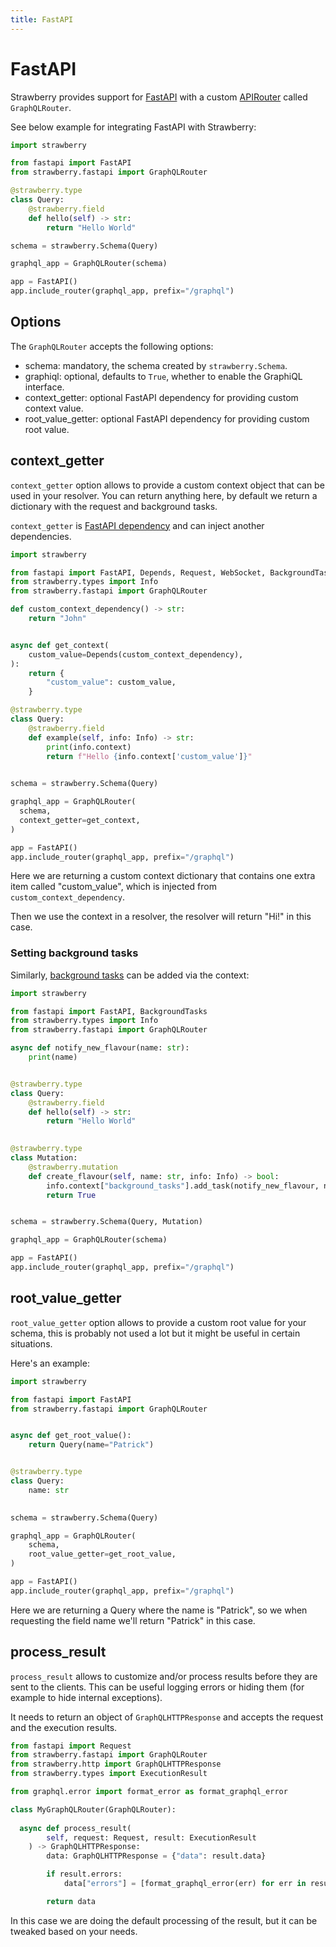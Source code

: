 ```yaml
---
title: FastAPI
---
```


# FastAPI

Strawberry provides support for [FastAPI](https://fastapi.tiangolo.com/) with a custom [APIRouter](https://fastapi.tiangolo.com/tutorial/bigger-applications/#apirouter) called `GraphQLRouter`.

See below example for integrating FastAPI with Strawberry:

```python
import strawberry

from fastapi import FastAPI
from strawberry.fastapi import GraphQLRouter

@strawberry.type
class Query:
    @strawberry.field
    def hello(self) -> str:
        return "Hello World"

schema = strawberry.Schema(Query)

graphql_app = GraphQLRouter(schema)

app = FastAPI()
app.include_router(graphql_app, prefix="/graphql")
```

## Options

The `GraphQLRouter` accepts the following options:

- schema: mandatory, the schema created by `strawberry.Schema`.
- graphiql: optional, defaults to `True`, whether to enable the GraphiQL
  interface.
- context_getter: optional FastAPI dependency for providing custom context value.
- root_value_getter: optional FastAPI dependency for providing custom root value.

## context_getter

`context_getter` option allows to provide a custom context object that can be used in your
resolver. You can return anything here, by default we return a dictionary with
the request and background tasks.

`context_getter` is [FastAPI dependency](https://fastapi.tiangolo.com/tutorial/dependencies/)
and can inject another dependencies.

```python
import strawberry

from fastapi import FastAPI, Depends, Request, WebSocket, BackgroundTasks
from strawberry.types import Info
from strawberry.fastapi import GraphQLRouter

def custom_context_dependency() -> str:
    return "John"


async def get_context(
    custom_value=Depends(custom_context_dependency),
):
    return {
        "custom_value": custom_value,
    }

@strawberry.type
class Query:
    @strawberry.field
    def example(self, info: Info) -> str:
        print(info.context)
        return f"Hello {info.context['custom_value']}"
    

schema = strawberry.Schema(Query)

graphql_app = GraphQLRouter(
  schema,
  context_getter=get_context,
)

app = FastAPI()
app.include_router(graphql_app, prefix="/graphql")
```

Here we are returning a custom context dictionary that contains one extra item
called "custom_value", which is injected from `custom_context_dependency`.

Then we use the context in a resolver, the resolver will return "Hi!" in this
case.

### Setting background tasks

Similarly, [background tasks](https://fastapi.tiangolo.com/tutorial/background-tasks/?h=background) can be added via the context:

```python
import strawberry

from fastapi import FastAPI, BackgroundTasks
from strawberry.types import Info
from strawberry.fastapi import GraphQLRouter

async def notify_new_flavour(name: str):
    print(name)


@strawberry.type
class Query:
    @strawberry.field
    def hello(self) -> str:
        return "Hello World"

    
@strawberry.type
class Mutation:
    @strawberry.mutation
    def create_flavour(self, name: str, info: Info) -> bool:
        info.context["background_tasks"].add_task(notify_new_flavour, name)
        return True


schema = strawberry.Schema(Query, Mutation)

graphql_app = GraphQLRouter(schema)

app = FastAPI()
app.include_router(graphql_app, prefix="/graphql")
```

## root_value_getter

`root_value_getter` option allows to provide a custom root value for your schema, this is
probably not used a lot but it might be useful in certain situations.

Here's an example:

```python
import strawberry

from fastapi import FastAPI
from strawberry.fastapi import GraphQLRouter


async def get_root_value():
    return Query(name="Patrick")


@strawberry.type
class Query:
    name: str

    
schema = strawberry.Schema(Query)

graphql_app = GraphQLRouter(
    schema,
    root_value_getter=get_root_value,
)

app = FastAPI()
app.include_router(graphql_app, prefix="/graphql")

```

Here we are returning a Query where the name is "Patrick", so we when requesting
the field name we'll return "Patrick" in this case.

## process_result

`process_result` allows to customize and/or process results before they are sent
to the clients. This can be useful logging errors or hiding them (for example to
hide internal exceptions).

It needs to return an object of `GraphQLHTTPResponse` and accepts the request
and the execution results.

```python
from fastapi import Request
from strawberry.fastapi import GraphQLRouter
from strawberry.http import GraphQLHTTPResponse
from strawberry.types import ExecutionResult

from graphql.error import format_error as format_graphql_error

class MyGraphQLRouter(GraphQLRouter):
    
  async def process_result(
        self, request: Request, result: ExecutionResult
    ) -> GraphQLHTTPResponse:
        data: GraphQLHTTPResponse = {"data": result.data}

        if result.errors:
            data["errors"] = [format_graphql_error(err) for err in result.errors]

        return data
```

In this case we are doing the default processing of the result, but it can be
tweaked based on your needs.